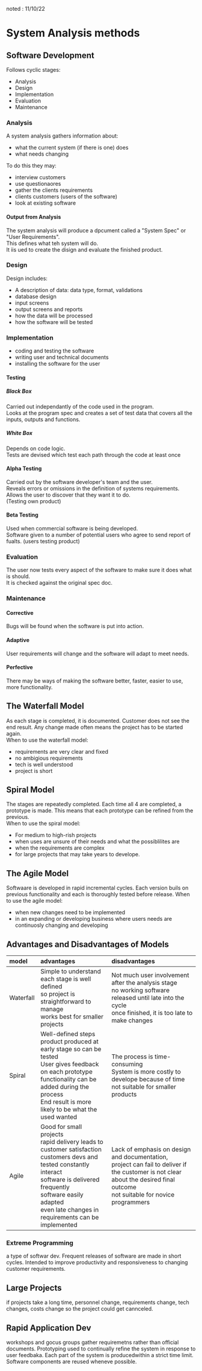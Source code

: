 <head>
<meta charset="utf-8"/>
</head>

noted : 11/10/22

# System Analysis methods

## Software Development
Follows cyclic stages:
- Analysis
- Design
- Implementation
- Evaluation
- Maintenance

### Analysis
A system analysis gathers information about:
- what the current system (if there is one) does
- what needs changing

To do this they may:
- interview customers
- use questionaores
- gather the clients requirements
- clients customers (users of the software)
- look at existing software

#### Output from Analysis
The system analysis will produce a dpcument called a "System Spec" or "User Requirements".  
This defines what teh system will do.  
It iis ued to create the disign and evaluate the finished product.

### Design
Design includes:
- A description of data: data type, format, validations
- database design
- input screens
- output screens and reports
- how the data will be processed
- how the software will be tested

### Implementation
- coding and testing the software
- writing user and technical documents
- installing the software for the user

#### Testing
##### Black Box
Carried out independantly of the code used in the program.  
Looks at the program spec and creates a set of test data that covers all the inputs, outputs and functions.

##### White Box
Depends on code logic.  
Tests are devised which test each path through the code at least once

#### Alpha Testing
Carried out by the software developer's team and the user.  
Reveals errors or omissions in the definition of systems requirements.  
Allows the user to discover that they want it to do.  
(Testing own product)

#### Beta Testing
Used when commercial software is being developed.  
Software given to a number of potential users who agree to send report of fualts.
(users testing product)

### Evaluation
The user now tests every aspect of the software to make sure it does what is should.  
It is checked against the original spec doc.

### Maintenance
#### Corrective
Bugs will be found when the software is put into action.

#### Adaptive
User requirements will change and the software will adapt to meet needs.

#### Perfective
There may be ways of making the software better, faster, easier to use, more functionality.

## The Waterfall Model
As each stage is completed, it is documented. Customer does not see the end result. Any change made often means the project has to be started again.  
When to use the waterfall model:
- requirements are very clear and fixed
- no ambigious requirements
- tech is well understood
- project is short

## Spiral Model
The stages are repeatedly completed. Each time all 4 are completed, a prototype is made. This means that each prototype can be refined from the previous.  
When to use the spiral model:
- For medium to high-rish projects
- when uses are unsure of their needs and what the possiblilites are
- when the requirements are complex
- for large projects that may take years to develope.

## The Agile Model
Softwaare is developed in rapid incremental cycles. Each version buils on previous functionality and each is thoroughly tested before release.
When to use the agile model:
- when new changes need to be implemented
- in an expanding or developing business where users needs are continuosly changing and developing

## Advantages and Disadvantages of Models
|model|advantages|disadvantages|
|:----|:---------|:------------|
|Waterfall| Simple to understand<br>each stage is well defined<br>so project is straightforward to manage<br>works best for smaller projects| Not much user involvement after the analysis stage<br>no working software released until late into the cycle<br>once finished, it is too late to make changes|
|Spiral| Well-defined steps<br>product produced at early stage so can be tested<br>User gives feedback on each prototype<br>functionality can be added during the process<br>End result is more likely to be what the used wanted| The process is time-consuming<br>System is more costly to develope because of time<br>not suitable for smaller products|
|Agile| Good for small projects<br>rapid delivery leads to customer satisfaction<br>customers devs and tested constantly interact<br>software is delivered frequently<br>software easily adapted<br>even late changes in requirements can be implemented| Lack of emphasis on design and documentation,<br>project can fail to deliver if the customer is not clear about the desired final outcome<br>not suitable for novice programmers| 

### Extreme Programming
a type of softwar dev. Frequent releases of software are made in short cycles. Intended to improve productivity and responsiveness to changing customer requirements.

## Large Projects
if projects take a long time, personnel change, requirements change, tech changes, costs change so the project could get cannceled.

## Rapid Application Dev
workshops and gocus groups gather requiremetns rather than official documents. Prototyping used to continually refine the system in response to user feedbaka. Each part of the system is producedwithin a strict time limit. Software components are reused wheneve possible.